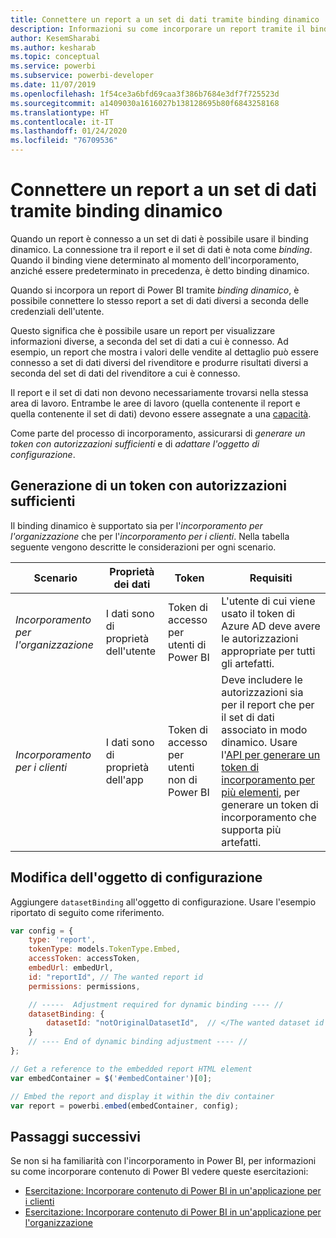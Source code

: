 ```yaml
---
title: Connettere un report a un set di dati tramite binding dinamico
description: Informazioni su come incorporare un report tramite il binding dinamico.
author: KesemSharabi
ms.author: kesharab
ms.topic: conceptual
ms.service: powerbi
ms.subservice: powerbi-developer
ms.date: 11/07/2019
ms.openlocfilehash: 1f54ce3a6bfd69caa3f386b7684e3df7f725523d
ms.sourcegitcommit: a1409030a1616027b138128695b80f6843258168
ms.translationtype: HT
ms.contentlocale: it-IT
ms.lasthandoff: 01/24/2020
ms.locfileid: "76709536"
---
```

# <a name="connect-a-report-to-a-dataset-using-dynamic-binding"></a>Connettere un report a un set di dati tramite binding dinamico 

Quando un report è connesso a un set di dati è possibile usare il binding dinamico. La connessione tra il report e il set di dati è nota come *binding*. Quando il binding viene determinato al momento dell'incorporamento, anziché essere predeterminato in precedenza, è detto binding dinamico.

Quando si incorpora un report di Power BI tramite *binding dinamico*, è possibile connettere lo stesso report a set di dati diversi a seconda delle credenziali dell'utente.

Questo significa che è possibile usare un report per visualizzare informazioni diverse, a seconda del set di dati a cui è connesso. Ad esempio, un report che mostra i valori delle vendite al dettaglio può essere connesso a set di dati diversi del rivenditore e produrre risultati diversi a seconda del set di dati del rivenditore a cui è connesso.

Il report e il set di dati non devono necessariamente trovarsi nella stessa area di lavoro. Entrambe le aree di lavoro (quella contenente il report e quella contenente il set di dati) devono essere assegnate a una [capacità](azure-pbie-create-capacity.md).

Come parte del processo di incorporamento, assicurarsi di *generare un token con autorizzazioni sufficienti* e di *adattare l'oggetto di configurazione*.

## <a name="generating-a-token-with-sufficient-permissions"></a>Generazione di un token con autorizzazioni sufficienti

Il binding dinamico è supportato sia per l'*incorporamento per l'organizzazione* che per l'*incorporamento per i clienti*. Nella tabella seguente vengono descritte le considerazioni per ogni scenario.

|Scenario  |Proprietà dei dati  |Token  |Requisiti  |
|---------|---------|---------|---------|
|*Incorporamento per l'organizzazione*    |I dati sono di proprietà dell'utente         |Token di accesso per utenti di Power BI         |L'utente di cui viene usato il token di Azure AD deve avere le autorizzazioni appropriate per tutti gli artefatti.         |
|*Incorporamento per i clienti*     |I dati sono di proprietà dell'app         |Token di accesso per utenti non di Power BI         |Deve includere le autorizzazioni sia per il report che per il set di dati associato in modo dinamico. Usare l'[API per generare un token di incorporamento per più elementi](embed-sample-for-customers.md#multiEmbedToken), per generare un token di incorporamento che supporta più artefatti.         |

## <a name="adjusting-the-config-object"></a>Modifica dell'oggetto di configurazione
Aggiungere `datasetBinding` all'oggetto di configurazione. Usare l'esempio riportato di seguito come riferimento.

```javascript
var config = {
    type: 'report',
    tokenType: models.TokenType.Embed,
    accessToken: accessToken,
    embedUrl: embedUrl,
    id: "reportId", // The wanted report id
    permissions: permissions,

    // -----  Adjustment required for dynamic binding ---- //
    datasetBinding: {
        datasetId: "notOriginalDatasetId",  // </The wanted dataset id
    }
    // ---- End of dynamic binding adjustment ---- //
};

// Get a reference to the embedded report HTML element
var embedContainer = $('#embedContainer')[0];

// Embed the report and display it within the div container
var report = powerbi.embed(embedContainer, config);
```

## <a name="next-steps"></a>Passaggi successivi

Se non si ha familiarità con l'incorporamento in Power BI, per informazioni su come incorporare contenuto di Power BI vedere queste esercitazioni:
* [Esercitazione: Incorporare contenuto di Power BI in un'applicazione per i clienti](embed-sample-for-customers.md)
* [Esercitazione: Incorporare contenuto di Power BI in un'applicazione per l'organizzazione](embed-sample-for-your-organization.md)